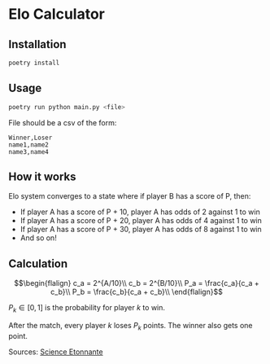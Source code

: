 # Elo Calculator
## Installation
```bash
poetry install
```

## Usage
```bash
poetry run python main.py <file>
```

File should be a csv of the form:
```
Winner,Loser
name1,name2
name3,name4
```

## How it works
Elo system converges to a state where if player B has a score of P, then:
- If player A has a score of P + 10, player A has odds of 2 against 1 to win
- If player A has a score of P + 20, player A has odds of 4 against 1 to win
- If player A has a score of P + 30, player A has odds of 8 against 1 to win
- And so on!

## Calculation
```math
\begin{flalign}
c_a = 2^{A/10}\\
c_b = 2^{B/10}\\

P_a = \frac{c_a}{c_a + c_b}\\
P_b = \frac{c_b}{c_a + c_b}\\
\end{flalign}
```

$P_k \in [0, 1]$ is the probability for player $k$ to win.

After the match, every player $k$ loses $P_k$ points. The winner also gets one point.

Sources: [Science Etonnante](https://www.youtube.com/watch?v=9oRDksmH0zM)
